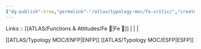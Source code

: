 ```yaml
---
{"dg-publish":true,"permalink":"/atlas/typology-moc/fe-critic/","created":"2023-01-05T12:06:42.173+01:00","updated":"2023-02-27T19:46:42.254+01:00"}
---
```


Links :: [[ATLAS/Functions & Attitudes/Fe 💉\|Fe 💉]] |  |  | 

[[ATLAS/Typology MOC/ENFP\|ENFP]]
[[ATLAS/Typology MOC/ESFP\|ESFP]]
